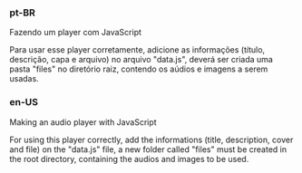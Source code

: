 ### pt-BR

Fazendo um player com JavaScript

Para usar esse player corretamente, adicione as informações (título, descrição, capa e arquivo) no arquivo "data.js", deverá ser criada uma pasta "files" no diretório raiz, contendo os aúdios e imagens a serem usadas.

### en-US

Making an audio player with JavaScript

For using this player correctly, add the informations (title, description, cover and file) on the "data.js" file, a new folder called "files" must be created in the root directory, containing the audios and images to be used.
